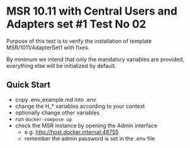 # MSR 10.11 with Central Users and Adapters set #1 Test No 02

Purpose of this test is to verify the installation of template MSR/1011/AdapterSet1 with fixes.

By minimum we intend that only the mandatory variables are provided, everything else will be initialized by default.

## Quick Start

- copy .env_example.md into .env
- change the H_* variables according to your context
- optionally change other variables
- run `docker-compose up`
- check the MSR instance by opening the Admin interface
  - e.g. http://host.docker.internal:48755
  - remember the admin password is set in the .env file
